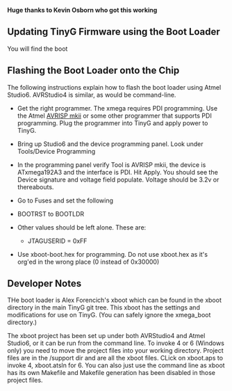 **Huge thanks to Kevin Osborn who got this working**

## Updating TinyG Firmware using the Boot Loader
You will find the boot 

## Flashing the Boot Loader onto the Chip
The following instructions explain how to flash the boot loader using Atmel Studio6. AVRStudio4 is similar, as would be command-line.

* Get the right programmer. The xmega requires PDI programming. Use the Atmel [AVRISP mkii](http://www.mouser.com/ProductDetail/Atmel/ATAVRISP2/?qs=%2fha2pyFaduiLEF45YHzXlzYdfQlCIaNgRBHMmCoiTxs%3d) or some other programmer that supports PDI programming. Plug the programmer into TinyG and apply power to TinyG.

* Bring up Studio6 and the device programming panel. Look under Tools/Device Programming
 * In the programming panel verify Tool is AVRISP mkii, the device is ATxmega192A3 and the interface is PDI. Hit Apply. You should see the Device signature and voltage field populate. Voltage should be 3.2v or thereabouts.
 * Go to Fuses and set the following
  * BOOTRST to BOOTLDR
  * Other values should be left alone. These are:
    * JTAGUSERID = 0xFF

 
 
* Use xboot-boot.hex for programming. Do not use xboot.hex as it's org'ed in the wrong place (0 instead of 0x30000)


## Developer Notes
THe boot loader is Alex Forencich's xboot which can be found in the xboot directory in the main TinyG git tree. This xboot has the settings and modifications for use on TinyG. (You can safely ignore the xmega_boot directory.)

The xboot project has been set up under both AVRStudio4 and Atmel Studio6, or it can be run from the command line. To invoke 4 or 6 (Windows only) you need to move the project files into your working directory. Project files are in the /support dir and are all the xboot files. CLick on xboot.aps to invoke 4, xboot.atsln for 6. You can also just use the command line as xboot has its own Makefile and Makefile generation has been disabled in those project files.